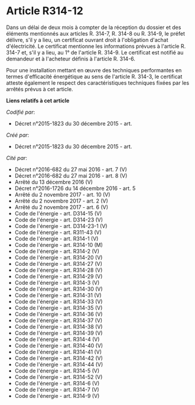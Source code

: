 # Article R314-12

Dans un délai de deux mois à compter de la réception du dossier et des éléments mentionnés aux articles R. 314-7, R. 314-8 ou
R. 314-9, le préfet délivre, s'il y a lieu, un certificat ouvrant droit à l'obligation d'achat d'électricité. Le certificat
mentionne les informations prévues à l'article R. 314-7 et, s'il y a lieu, au 1° de l'article R. 314-9. Le certificat est
notifié au demandeur et à l'acheteur définis à l'article R. 314-6. 

Pour une installation mettant en œuvre des techniques performantes en termes d'efficacité énergétique au sens de l'article R.
314-3, le certificat atteste également le respect des caractéristiques techniques fixées par les arrêtés prévus à cet
article.

**Liens relatifs à cet article**

_Codifié par_:

  - Décret n°2015-1823 du 30 décembre 2015 - art.

_Créé par_:

  - Décret n°2015-1823 du 30 décembre 2015 - art.

_Cité par_:

  - Décret n°2016-682 du 27 mai 2016 - art. 7 (V)
  - Décret n°2016-682 du 27 mai 2016 - art. 8 (V)
  - Arrêté du 13 décembre 2016 (V)
  - Décret n°2016-1726 du 14 décembre 2016 - art. 5
  - Arrêté du 2 novembre 2017 - art. 10 (V)
  - Arrêté du 2 novembre 2017 - art. 2 (V)
  - Arrêté du 2 novembre 2017 - art. 6 (V)
  - Code de l'énergie - art. D314-15 (V)
  - Code de l'énergie - art. D314-23 (V)
  - Code de l'énergie - art. D314-23-1 (V)
  - Code de l'énergie - art. R311-43 (V)
  - Code de l'énergie - art. R314-1 (V)
  - Code de l'énergie - art. R314-10 (M)
  - Code de l'énergie - art. R314-2 (V)
  - Code de l'énergie - art. R314-20 (V)
  - Code de l'énergie - art. R314-27 (V)
  - Code de l'énergie - art. R314-28 (V)
  - Code de l'énergie - art. R314-29 (V)
  - Code de l'énergie - art. R314-3 (V)
  - Code de l'énergie - art. R314-30 (V)
  - Code de l'énergie - art. R314-31 (V)
  - Code de l'énergie - art. R314-33 (V)
  - Code de l'énergie - art. R314-35 (V)
  - Code de l'énergie - art. R314-36 (V)
  - Code de l'énergie - art. R314-37 (V)
  - Code de l'énergie - art. R314-38 (V)
  - Code de l'énergie - art. R314-39 (V)
  - Code de l'énergie - art. R314-4 (V)
  - Code de l'énergie - art. R314-40 (V)
  - Code de l'énergie - art. R314-41 (V)
  - Code de l'énergie - art. R314-42 (V)
  - Code de l'énergie - art. R314-44 (V)
  - Code de l'énergie - art. R314-5 (V)
  - Code de l'énergie - art. R314-52 (V)
  - Code de l'énergie - art. R314-6 (V)
  - Code de l'énergie - art. R314-7 (V)
  - Code de l'énergie - art. R314-9 (V)
